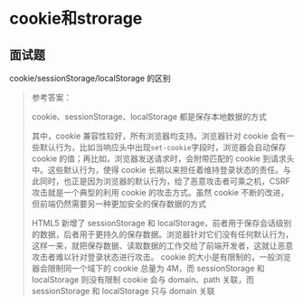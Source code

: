 # cookie和strorage

## 面试题

cookie/sessionStorage/localStorage 的区别

> 参考答案：
>
> cookie、sessionStorage、localStorage 都是保存本地数据的方式
>
> 其中，cookie 兼容性较好，所有浏览器均支持。浏览器针对 cookie 会有一些默认行为，比如当响应头中出现`set-cookie`字段时，浏览器会自动保存 cookie 的值；再比如，浏览器发送请求时，会附带匹配的 cookie 到请求头中。这些默认行为，使得 cookie 长期以来担任着维持登录状态的责任。与此同时，也正是因为浏览器的默认行为，给了恶意攻击者可乘之机，CSRF 攻击就是一个典型的利用 cookie 的攻击方式。虽然 cookie 不断的改进，但前端仍然需要另一种更加安全的保存数据的方式
>
> HTML5 新增了 sessionStorage 和 localStorage，前者用于保存会话级别的数据，后者用于更持久的保存数据。浏览器针对它们没有任何默认行为，这样一来，就把保存数据、读取数据的工作交给了前端开发者，这就让恶意攻击者难以针对登录状态进行攻击。
> cookie 的大小是有限制的，一般浏览器会限制同一个域下的 cookie 总量为 4M，而 sessionStorage 和 localStorage 则没有限制
> cookie 会与 domain、path 关联，而 sessionStorage 和 localStorage 只与 domain 关联

